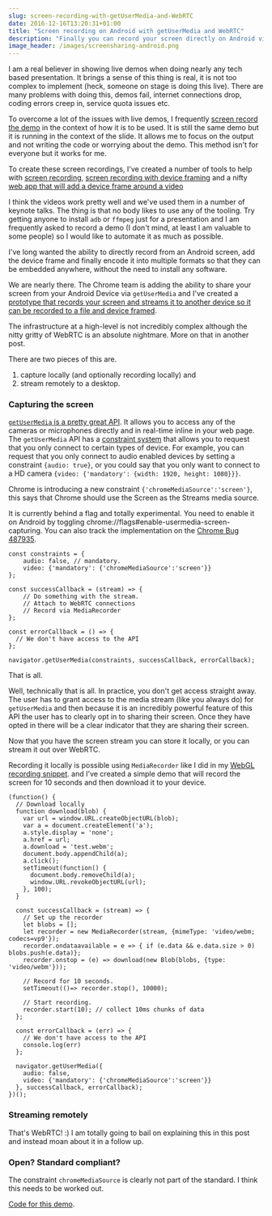 ```yaml
---
slug: screen-recording-with-getUserMedia-and-WebRTC
date: 2016-12-16T13:20:31+01:00
title: "Screen recording on Android with getUserMedia and WebRTC"
description: "Finally you can record your screen directly on Android via JS... well 'finally' is a strong word."
image_header: /images/screensharing-android.png
---
```


I am a real believer in showing live demos when doing nearly any tech based
presentation.  It brings a sense of this thing is real, it is not too complex
to implement (heck, someone on stage is doing this live). There are many problems
with doing this, demos fail, internet connections drop, coding errors creep in,
service quota issues etc.

To overcome a lot of the issues with live demos, I frequently [screen record the
demo](/android-screen-recording-and-device-framing/) in the context of how it is
to be used. It is still the same demo but it is running in the context of the
slide. It allows me to focus on the output and not writing the code or worrying
about the demo. This method isn't for everyone but it works for me.

To create these screen recordings, I've created a number of tools to help
with [screen recording](/android-screen-recording/), [screen recording with device framing](https://gist.github.com/PaulKinlan/2fdb0c8a6b6f6a646f87)
and a nifty [web app that will add a device frame around a video](https://paulkinlan.github.io/deviceframe.es/)

I think the videos work pretty well and we've used them in a number of keynote
talks. The thing is that no body likes to use any of the tooling. Try getting
anyone to install `adb` or `ffmpeg` just for a presentation and I am frequently
asked to record a demo (I don't mind, at least I am valuable to some people) so
I would like to automate it as much as possible.

I've long wanted the ability to directly record from an Android screen, add the
device frame and finally encode it into multiple formats so that they can be
embedded anywhere, without the need to install any software.

We are nearly there. The Chrome team is adding the ability to share your screen
from your Android Device via `getUserMedia` and I've created a [prototype that
records your screen and streams it to another device so it can be recorded to
a file and device framed](https://paulkinlan.github.io/screenrecord).

The infrastructure at a high-level is not incredibly complex although the nitty
gritty of WebRTC is an absolute nightmare. More on that in another post.

There are two pieces of this are.

1. capture locally (and optionally recording locally) and
2. stream remotely to a desktop.

### Capturing the screen

[`getUserMedia` is a pretty great
API](https://www.w3.org/TR/mediacapture-streams/). It allows you to access any
of the cameras or microphones directly and in real-time inline in your web page.
The `getUserMedia` API has a [constraint
system](https://www.w3.org/TR/mediacapture-streams/#idl-def-Constraints) that
allows you to request that you only connect to certain types of device.  For
example, you can request that you only connect to audio enabled devices by
setting a constraint `{audio: true}`, or you could say that you only want to
connect to a HD camera `{video: {'mandatory': {width: 1920, height: 1080}}}`.

Chrome is introducing a new constraint `{'chromeMediaSource':'screen'}`, this
says that Chrome should use the Screen as the Streams media source.

It is currently behind a flag and totally experimental. You need to enable it
on Android by toggling chrome://flags#enable-usermedia-screen-capturing.  You
can also track the implementation on the [Chrome Bug 487935](https://bugs.chromium.org/p/chromium/issues/detail?id=487935).
```
const constraints = {
    audio: false, // mandatory.
    video: {'mandatory': {'chromeMediaSource':'screen'}}
};

const successCallback = (stream) => {
    // Do something with the stream.
    // Attach to WebRTC connections
    // Record via MediaRecorder
};

const errorCallback = () => {
  // We don't have access to the API
};

navigator.getUserMedia(constraints, successCallback, errorCallback);
```

That is all.

Well, technically that is all. In practice, you don't get access straight away.
The user has to grant access to the media stream (like you always do) for
`getUserMedia` and then because it is an incredibly powerful feature of this
API the user has to clearly opt in to sharing their screen. Once they have opted
in there will be a clear indicator that they are sharing their screen.

Now that you have the screen stream you can store it locally, or you can stream
it out over WebRTC.

Recording it locally is possible using `MediaRecorder` like I did in my
[WebGL recording snippet](https://gist.github.com/PaulKinlan/def79b32a6cfec88f7b61e531523c743).
and I've created a simple demo that will record the screen for 10 seconds and
then download it to your device.

```
(function() {
  // Download locally
  function download(blob) {
    var url = window.URL.createObjectURL(blob);
    var a = document.createElement('a');
    a.style.display = 'none';
    a.href = url;
    a.download = 'test.webm';
    document.body.appendChild(a);
    a.click();
    setTimeout(function() {
      document.body.removeChild(a);
      window.URL.revokeObjectURL(url);
    }, 100);
  }

  const successCallback = (stream) => {
    // Set up the recorder
    let blobs = [];
    let recorder = new MediaRecorder(stream, {mimeType: 'video/webm; codecs=vp9'});
    recorder.ondataavailable = e => { if (e.data && e.data.size > 0) blobs.push(e.data)};
    recorder.onstop = (e) => download(new Blob(blobs, {type: 'video/webm'}));

    // Record for 10 seconds.
    setTimeout(()=> recorder.stop(), 10000);

    // Start recording.
    recorder.start(10); // collect 10ms chunks of data
  };

  const errorCallback = (err) => {
    // We don't have access to the API
    console.log(err)
  };

  navigator.getUserMedia({
    audio: false,
    video: {'mandatory': {'chromeMediaSource':'screen'}}
  }, successCallback, errorCallback);
})();
```

### Streaming remotely

That's WebRTC! :) I am totally going to bail on explaining this in this post and
instead moan about it in a follow up.

### Open? Standard compliant?

The constraint `chromeMediaSource` is clearly not part of the standard. I think
this needs to be worked out.

[Code for this demo](https://github.com/PaulKinlan/screenrecord).
